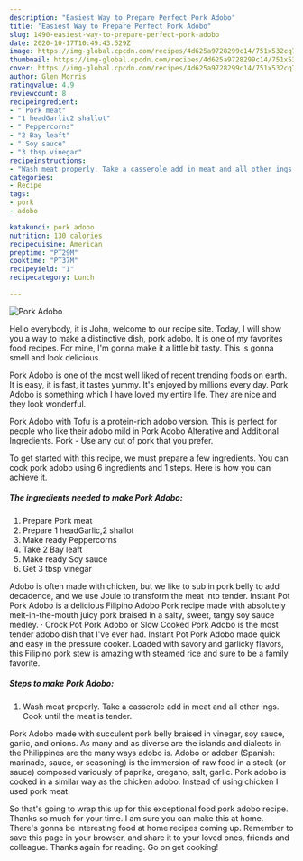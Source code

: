 ```yaml
---
description: "Easiest Way to Prepare Perfect Pork Adobo"
title: "Easiest Way to Prepare Perfect Pork Adobo"
slug: 1490-easiest-way-to-prepare-perfect-pork-adobo
date: 2020-10-17T10:49:43.529Z
image: https://img-global.cpcdn.com/recipes/4d625a9728299c14/751x532cq70/pork-adobo-recipe-main-photo.jpg
thumbnail: https://img-global.cpcdn.com/recipes/4d625a9728299c14/751x532cq70/pork-adobo-recipe-main-photo.jpg
cover: https://img-global.cpcdn.com/recipes/4d625a9728299c14/751x532cq70/pork-adobo-recipe-main-photo.jpg
author: Glen Morris
ratingvalue: 4.9
reviewcount: 8
recipeingredient:
- " Pork meat"
- "1 headGarlic2 shallot"
- " Peppercorns"
- "2 Bay leaft"
- " Soy sauce"
- "3 tbsp vinegar"
recipeinstructions:
- "Wash meat properly. Take a casserole add in meat and all other ings. Cook until the meat is tender."
categories:
- Recipe
tags:
- pork
- adobo

katakunci: pork adobo 
nutrition: 130 calories
recipecuisine: American
preptime: "PT29M"
cooktime: "PT37M"
recipeyield: "1"
recipecategory: Lunch

---
```



![Pork Adobo](https://img-global.cpcdn.com/recipes/4d625a9728299c14/751x532cq70/pork-adobo-recipe-main-photo.jpg)

Hello everybody, it is John, welcome to our recipe site. Today, I will show you a way to make a distinctive dish, pork adobo. It is one of my favorites food recipes. For mine, I'm gonna make it a little bit tasty. This is gonna smell and look delicious.

Pork Adobo is one of the most well liked of recent trending foods on earth. It is easy, it is fast, it tastes yummy. It's enjoyed by millions every day. Pork Adobo is something which I have loved my entire life. They are nice and they look wonderful.

Pork Adobo with Tofu is a protein-rich adobo version. This is perfect for people who like their adobo mild in Pork Adobo Alterative and Additional Ingredients. Pork - Use any cut of pork that you prefer.


To get started with this recipe, we must prepare a few ingredients. You can cook pork adobo using 6 ingredients and 1 steps. Here is how you can achieve it.

<!--inarticleads1-->

##### The ingredients needed to make Pork Adobo:

1. Prepare  Pork meat
1. Prepare 1 headGarlic,2 shallot
1. Make ready  Peppercorns
1. Take 2 Bay leaft
1. Make ready  Soy sauce
1. Get 3 tbsp vinegar


Adobo is often made with chicken, but we like to sub in pork belly to add decadence, and we use Joule to transform the meat into tender. Instant Pot Pork Adobo is a delicious Filipino Adobo Pork recipe made with absolutely melt-in-the-mouth juicy pork braised in a salty, sweet, tangy soy sauce medley. · Crock Pot Pork Adobo or Slow Cooked Pork Adobo is the most tender adobo dish that I&#39;ve ever had. Instant Pot Pork Adobo made quick and easy in the pressure cooker. Loaded with savory and garlicky flavors, this Filipino pork stew is amazing with steamed rice and sure to be a family favorite. 

<!--inarticleads2-->

##### Steps to make Pork Adobo:

1. Wash meat properly. Take a casserole add in meat and all other ings. Cook until the meat is tender.


Pork Adobo made with succulent pork belly braised in vinegar, soy sauce, garlic, and onions. As many and as diverse are the islands and dialects in the Philippines are the many ways adobo is. Adobo or adobar (Spanish: marinade, sauce, or seasoning) is the immersion of raw food in a stock (or sauce) composed variously of paprika, oregano, salt, garlic. Pork adobo is cooked in a similar way as the chicken adobo. Instead of using chicken I used pork meat. 

So that's going to wrap this up for this exceptional food pork adobo recipe. Thanks so much for your time. I am sure you can make this at home. There's gonna be interesting food at home recipes coming up. Remember to save this page in your browser, and share it to your loved ones, friends and colleague. Thanks again for reading. Go on get cooking!
